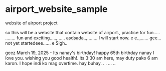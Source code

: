 # airport_website_sample
website of airport project

so this will be a website that contain website of airport., practice for fun.....
........
fun and exciting.....,......
asdsada..,........
I will start now. e e..,......
gee...
not yet startedeee......
e
Sigh..

geez
March 19, 2025 - Its nanay's birthday! happy 65th birthday nanay I love you. wishing you good health!. its 3:30 am here, may duty pako 6 am karon. I hope indi ko mag overtime. hay buhay. . .
...
..
